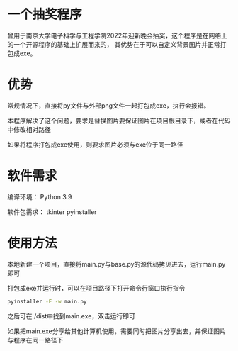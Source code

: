 # 一个抽奖程序

曾用于南京大学电子科学与工程学院2022年迎新晚会抽奖，这个程序是在网络上的一个开源程序的基础上扩展而来的， 其优势在于可以自定义背景图片并正常打包成exe。

# 优势

常规情况下，直接将py文件与外部png文件一起打包成exe，执行会报错。

本程序解决了这个问题，要求是替换图片要保证图片在项目根目录下，或者在代码中修改相对路径

如果将程序打包成exe使用，则要求图片必须与exe位于同一路径

# 软件需求 

编译环境：
Python 3.9

软件包需求：
tkinter
pyinstaller

#  使用方法

本地新建一个项目，直接将main.py与base.py的源代码拷贝进去，运行main.py即可

打包成exe并运行时，可以在项目路径下打开命令行窗口执行指令
```cmd
pyinstaller -F -w main.py
```
之后可在./dist中找到main.exe，双击运行即可

如果把main.exe分享给其他计算机使用，需要同时把图片分享出去，并保证图片与程序在同一路径下
